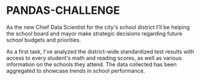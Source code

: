 # PANDAS-CHALLENGE
 
As the new Chief Data Scientist for the city's school district I'll be helping the school board and mayor make strategic decisions regarding future school budgets and priorities.

As a first task, I've analyzed the district-wide standardized test results with access to every student's math and reading scores, as well as various information on the schools they attend. The data collected has been aggregated to showcase trends in school performance.